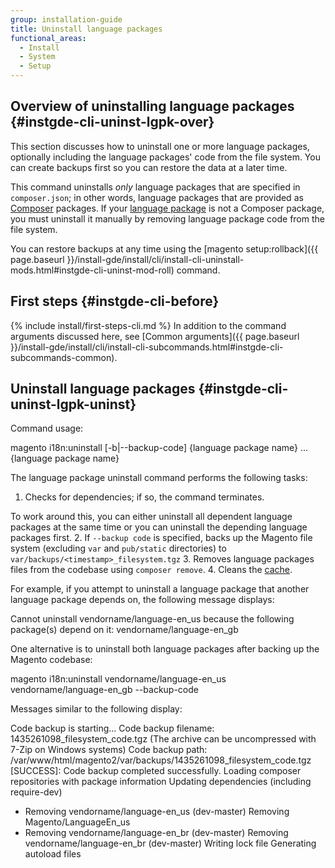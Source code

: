 ```yaml
---
group: installation-guide
title: Uninstall language packages
functional_areas:
  - Install
  - System
  - Setup
---
```


## Overview of uninstalling language packages {#instgde-cli-uninst-lgpk-over}

This section discusses how to uninstall one or more language packages, optionally including the language packages' code from the file system. You can create backups first so you can restore the data at a later time.

This command uninstalls *only* language packages that are specified in `composer.json`; in other words, language packages that are provided as [Composer](https://glossary.magento.com/composer) packages. If your [language package](https://glossary.magento.com/language-package) is not a Composer package, you must uninstall it manually by removing language package code from the file system.

You can restore backups at any time using the [magento setup:rollback]({{ page.baseurl }}/install-gde/install/cli/install-cli-uninstall-mods.html#instgde-cli-uninst-mod-roll) command.

## First steps {#instgde-cli-before}
{% include install/first-steps-cli.md %}
In addition to the command arguments discussed here, see [Common arguments]({{ page.baseurl }}/install-gde/install/cli/install-cli-subcommands.html#instgde-cli-subcommands-common).

## Uninstall language packages {#instgde-cli-uninst-lgpk-uninst}

Command usage:

 magento i18n:uninstall [-b|--backup-code] {language package name} ... {language package name}

The language package uninstall command performs the following tasks:

1. Checks for dependencies; if so, the command terminates.

 To work around this, you can either uninstall all dependent language packages at the same time or you can uninstall the depending language packages first.
2. If `--backup code` is specified, backs up the Magento file system (excluding `var` and `pub/static` directories) to `var/backups/<timestamp>_filesystem.tgz`
3. Removes language packages files from the codebase using `composer remove`.
4. Cleans the [cache](https://glossary.magento.com/cache).

For example, if you attempt to uninstall a language package that another language package depends on, the following message displays:

 Cannot uninstall vendorname/language-en_us because the following package(s) depend on it:
        vendorname/language-en_gb

One alternative is to uninstall both language packages after backing up the Magento codebase:

 magento i18n:uninstall vendorname/language-en_us vendorname/language-en_gb --backup-code

Messages similar to the following display:

 Code backup is starting...
 Code backup filename: 1435261098_filesystem_code.tgz (The archive can be uncompressed with 7-Zip on Windows systems)
 Code backup path: /var/www/html/magento2/var/backups/1435261098_filesystem_code.tgz
 [SUCCESS]: Code backup completed successfully.
 Loading composer repositories with package information
 Updating dependencies (including require-dev)
   - Removing vendorname/language-en_us (dev-master)
 Removing Magento/LanguageEn_us
   - Removing vendorname/language-en_br (dev-master)
  Removing vendorname/language-en_br (dev-master)
 Writing lock file
 Generating autoload files
